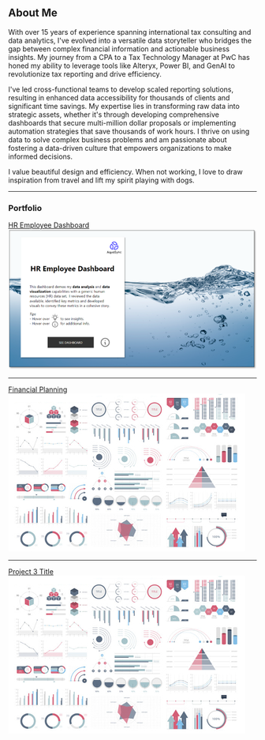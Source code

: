 ## About Me

With over 15 years of experience spanning international tax consulting and data analytics, I've evolved into a versatile data storyteller who bridges the gap between complex financial information and actionable business insights. My journey from a CPA to a Tax Technology Manager at PwC has honed my ability to leverage tools like Alteryx, Power BI, and GenAI to revolutionize tax reporting and drive efficiency. 

I've led cross-functional teams to develop scaled reporting solutions, resulting in enhanced data accessibility for thousands of clients and significant time savings. My expertise lies in transforming raw data into strategic assets, whether it's through developing comprehensive dashboards that secure multi-million dollar proposals or implementing automation strategies that save thousands of work hours. I thrive on using data to solve complex business problems and am passionate about fostering a data-driven culture that empowers organizations to make informed decisions.

I value beautiful design and efficiency. When not working, I love to draw inspiration from travel and lift my spirit playing with dogs.

---

### Portfolio 

[HR Employee Dashboard](/HRdashboard_page)
<img src="images/hr-home.png?raw=true"/>

---
[Financial Planning](/pdf/sample_presentation.pdf)
<img src="images/dummy_thumbnail.jpg?raw=true"/>

---
[Project 3 Title](http://example.com/)
<img src="images/dummy_thumbnail.jpg?raw=true"/>

